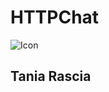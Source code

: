 # HTTPChat

![Icon](https://raw.githubusercontent.com/httpchat/members/master/docs/http.png)

## Tania Rascia
